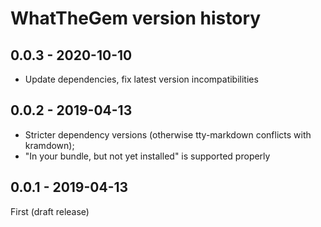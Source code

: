# WhatTheGem version history

## 0.0.3 - 2020-10-10

* Update dependencies, fix latest version incompatibilities

## 0.0.2 - 2019-04-13

* Stricter dependency versions (otherwise tty-markdown conflicts with kramdown);
* "In your bundle, but not yet installed" is supported properly

## 0.0.1 - 2019-04-13

First (draft release)
